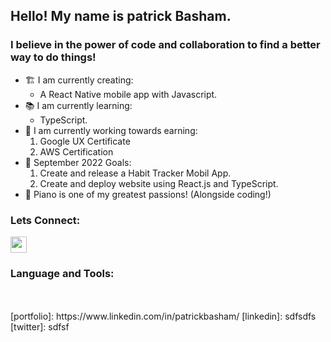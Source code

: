 ## Hello! My name is patrick Basham.

### I believe in the power of code and collaboration to find a better way to do things!
- 🏗 I am currently creating:
  - A React Native mobile app with Javascript.
- 📚 I am currently learning:
  - TypeScript.
- 📜 I am currently working towards earning:
    1. Google UX Certificate
    2. AWS Certification
- 🌱 September 2022 Goals:
  1. Create and release a Habit Tracker Mobil App.
  2. Create and deploy website using React.js and TypeScript.
- 🎹 Piano is one of my greatest passions! (Alongside coding!)

### Lets Connect:

[<img src="https://cdn.jsdelivr.net/gh/devicons/devicon/icons/linkedin/linkedin-original.svg" width=26px/>](linkedin)
<br />
### Language and Tools:

<br />
<br />
[portfolio]: https://www.linkedin.com/in/patrickbasham/
[linkedin]: sdfsdfs
[twitter]: sdfsf